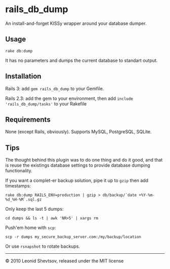 # rails_db_dump

An install-and-forget KISSy wrapper around your database dumper.

## Usage

    rake db:dump

It has no parameters and dumps the current database to standart output. 

## Installation

Rails 3: add `gem rails_db_dump` to your Gemfile.

Rails 2.3: add the gem to your environment, then add `include 'rails_db_dump/tasks'` to your Rakefile

## Requirements

None (except Rails, obviously). Supports MySQL, PostgreSQL, SQLite.

## Tips

The thought behind this plugin was to do one thing and do it good, and that is reuse the existings database settings to provide database dumping functionality.

If you want a complet-er backup solution, pipe it up to `gzip` then add timestamps:

    rake db:dump RAILS_ENV=production | gzip > db/backup/`date +%Y-%m-%d_%H-%M`.sql.gz
   
Only keep the last 5 dumps:

    cd dumps && ls -t | awk 'NR>5' | xargs rm

Push'em home with `scp`:

    scp -r dumps my_secure_backup_server.com:/my/backup/location
    
Or use `rsnapshot` to rotate backups.

* * *

&copy; 2010 Leonid Shevtsov, released under the MIT license
